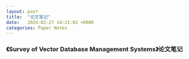 ```yaml
---
layout: post
title:  "论文笔记"
date:   2024-02-27 14:21:02 +0800
categories: Paper Notes
---
```

### 《Survey of Vector Database Management Systems》论文笔记
